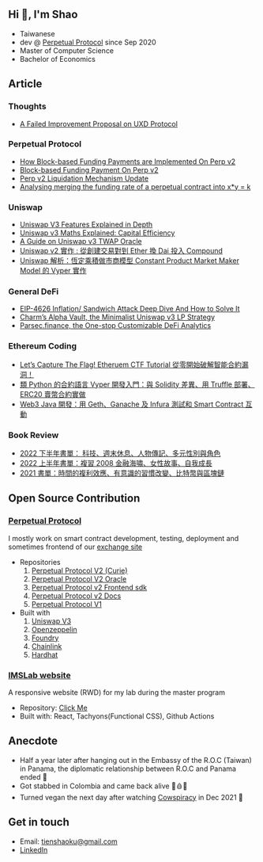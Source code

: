 ## Hi 👋, I'm Shao

-   Taiwanese
-   dev @ [Perpetual Protocol](https://perp.com/) since Sep 2020
-   Master of Computer Science
-   Bachelor of Economics

## Article

### Thoughts

-   [A Failed Improvement Proposal on UXD Protocol](https://medium.com/@tienshaoku/an-improvement-scheme-on-uxd-protocol-84f7e7799740)

### Perpetual Protocol

-   [How Block-based Funding Payments are Implemented On Perp v2](https://medium.com/perpetual-protocol/how-block-based-funding-payment-is-implemented-on-perp-v2-20cfd5057384)
-   [Block-based Funding Payment On Perp v2](https://medium.com/perpetual-protocol/block-based-funding-payment-on-perp-v2-35527094635e)
-   [Perp v2 Liquidation Mechanism Update](https://medium.com/perpetual-protocol/perp-v2-liquidation-mechanism-update-7cb960524f96)
-   [Analysing merging the funding rate of a perpetual contract into x\*y = k](https://medium.com/@tienshaoku/note-1-defi-analysing-merging-the-funding-rate-of-a-perpetual-contract-into-x-y-k-90bdd301cfbf)

### Uniswap

-   [Uniswap V3 Features Explained in Depth](https://medium.com/taipei-ethereum-meetup/uniswap-v3-features-explained-in-depth-178cfe45f223)
-   [Uniswap v3 Maths Explained: Capital Efficiency](https://medium.com/@tienshaoku/uniswap-v3-maths-explained-capital-efficiency-86257c44405a)
-   [A Guide on Uniswap v3 TWAP Oracle](https://medium.com/@tienshaoku/a-guide-on-uniswap-v3-twap-oracle-2aa74a4a97c5)
-   [Uniswap v2 實作 : 從創建交易對到 Ether 換 Dai 投入 Compound](https://medium.com/taipei-ethereum-meetup/uniswap-v2-implementation-and-combination-with-compound-262ff338efa)
-   [Uniswap 解析：恆定乘積做市商模型 Constant Product Market Maker Model 的 Vyper 實作](https://medium.com/taipei-ethereum-meetup/uniswap-explanation-constant-product-market-maker-model-in-vyper-dff80b8467a1)

### General DeFi

-   [EIP-4626 Inflation/ Sandwich Attack Deep Dive And How to Solve It](https://medium.com/@tienshaoku/eip-4626-inflation-sandwich-attack-deep-dive-and-how-to-solve-it-9e3e320cc3f1)
-   [Charm’s Alpha Vault, the Minimalist Uniswap v3 LP Strategy](https://medium.com/@tienshaoku/charms-alpha-vault-the-minimalist-uniswap-v3-lp-strategy-23a059c924b)
-   [Parsec.finance, the One-stop Customizable DeFi Analytics](https://medium.com/@tienshaoku/parsec-finance-the-one-stop-customizable-defi-analytics-e03f29a30ac0)

### Ethereum Coding

-   [Let’s Capture The Flag! Etheruem CTF Tutorial 從零開始破解智能合約漏洞！](https://medium.com/taipei-ethereum-meetup/lets-capture-the-flag-etheruem-ctf-tutorial-%E5%BE%9E%E9%9B%B6%E9%96%8B%E5%A7%8B%E7%A0%B4%E8%A7%A3%E6%99%BA%E8%83%BD%E5%90%88%E7%B4%84%E6%BC%8F%E6%B4%9E-8b2de7ee9864)
-   [類 Python 的合約語言 Vyper 開發入門：與 Solidity 差異、用 Truffle 部署、ERC20 賣幣合約實做](https://medium.com/taipei-ethereum-meetup/introduction-and-development-guide-to-vyper-the-python-like-smart-contract-language-9d7a94fba22c)
-   [Web3 Java 開發：用 Geth、Ganache 及 Infura 測試和 Smart Contract 互動](https://medium.com/taipei-ethereum-meetup/web3-java-%E9%96%8B%E7%99%BC-%E7%94%A8-geth-ganache-%E5%8F%8A-infura-%E6%B8%AC%E8%A9%A6%E5%92%8C-smart-contract-%E4%BA%92%E5%8B%95-b3740b4328a3)

### Book Review

-   [2022 下半年書單： 科技、週末休息、人物傳記、多元性別與角色](https://medium.com/@tienshaoku/2022-%E4%B8%8B%E5%8D%8A%E5%B9%B4%E6%9B%B8%E5%96%AE-285a55c3387b)
-   [2022 上半年書單：複習 2008 金融海嘯、女性故事、自我成長](https://medium.com/@tienshaoku/2022-%E4%B8%8A%E5%8D%8A%E5%B9%B4%E6%9B%B8%E5%96%AE-c65e2546be46)
-   [2021 書單：時間的複利效應、有意識的習慣改變、比特幣與區塊鏈](https://medium.com/@tienshaoku/2021-%E6%9B%B8%E5%96%AE-28fc9e251848)

## Open Source Contribution

### [Perpetual Protocol](https://perp.com/)

I mostly work on smart contract development, testing, deployment and sometimes frontend of our [exchange site](https://app.perp.com/)

-   Repositories
    1. [Perpetual Protocol V2 (Curie)](https://github.com/perpetual-protocol/perp-curie-contract)
    2. [Perpetual Protocol V2 Oracle](https://github.com/perpetual-protocol/perp-oracle-contract)
    3. [Perpetual Protocol v2 Frontend sdk](https://github.com/perpetual-protocol/sdk-curie)
    4. [Perpetual Protocol v2 Docs](https://github.com/perpetual-protocol/perp-docs)
    5. [Perpetual Protocol V1](https://github.com/perpetual-protocol/perpetual-protocol)
-   Built with
    1. [Uniswap V3](https://www.npmjs.com/package/@uniswap/v3-core)
    2. [Openzeppelin](https://www.npmjs.com/package/@openzeppelin/contracts)
    3. [Foundry](https://github.com/foundry-rs/foundry)
    4. [Chainlink](https://www.npmjs.com/package/@chainlink/contracts)
    5. [Hardhat](https://www.npmjs.com/package/hardhat)

### [IMSLab website](https://www.imslab.org/)

A responsive website (RWD) for my lab during the master program

-   Repository: [Click Me](https://github.com/ncku-imslab/ncku-imslab.github.io)
-   Built with: React, Tachyons(Functional CSS), Github Actions

## Anecdote

-   Half a year later after hanging out in the Embassy of the R.O.C (Taiwan) in Panama, the diplomatic relationship between R.O.C and Panama ended 🤔
-   Got stabbed in Colombia and came back alive 🔪🩸🫡
-   Turned vegan the next day after watching [Cowspiracy](https://www.cowspiracy.com/) in Dec 2021 🌱

## Get in touch

-   Email: tienshaoku@gmail.com
-   [LinkedIn](https://www.linkedin.com/in/tienshaoku/)
